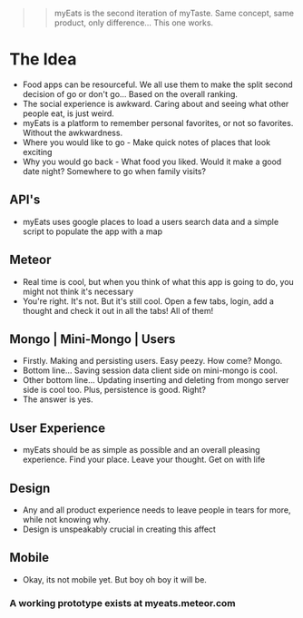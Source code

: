 >> myEats is the second iteration of myTaste. Same concept, same product, only difference… This one works.

# The Idea
* Food apps can be resourceful. We all use them to make the split second decision of go or don't go… Based on the overall ranking.
* The social experience is awkward. Caring about and seeing what other people eat, is just weird.
* myEats is a platform to remember personal favorites, or not so favorites. Without the awkwardness.
* Where you would like to go - Make quick notes of places that look exciting
* Why you would go back - What food you liked. Would it make a good date night? Somewhere to go when family visits?

## API's
* myEats uses google places to load a users search data and a simple script to populate the app with a map

## Meteor
* Real time is cool, but when you think of what this app is going to do, you might not think it's necessary
* You're right. It's not. But it's still cool. Open a few tabs, login, add a thought and check it out in all the tabs! All of them!

## Mongo | Mini-Mongo | Users
* Firstly. Making and persisting users. Easy peezy. How come? Mongo.
* Bottom line… Saving session data client side on mini-mongo is cool.
* Other bottom line… Updating inserting and deleting from mongo server side is cool too. Plus, persistence is good. Right? 
* The answer is yes.

## User Experience
* myEats should be as simple as possible and an overall pleasing experience. Find your place. Leave your thought. Get on with life

## Design
* Any and all product experience needs to leave people in tears for more, while not knowing why.
* Design is unspeakably crucial in creating this affect

## Mobile
* Okay, its not mobile yet. But boy oh boy it will be.

### A working prototype exists at myeats.meteor.com

